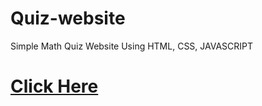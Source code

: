 # Quiz-website
Simple Math Quiz Website Using HTML, CSS, JAVASCRIPT 

<h1> <a href=" https://kameshwarsah.github.io/Quiz-website/"> Click Here </a><h1>
